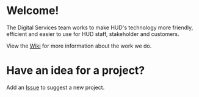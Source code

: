 # Welcome!
The Digital Services team works to make HUD's technology more friendly, efficient and easier to use for HUD staff, stakeholder and customers. 

View the <a href="https://github.com/HUD-Digital-Services/work-with-us/wiki" title="wiki">Wiki</a> for more information about the work we do. 

# Have an idea for a project? 
Add an <a href="https://github.com/HUD-Digital-Services/work-with-us/README.md/" title="Issue">Issue</a> to suggest a new project.  
